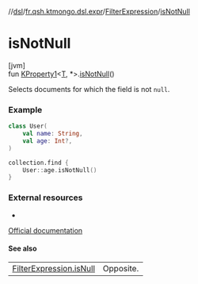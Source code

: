 //[dsl](../../../index.md)/[fr.qsh.ktmongo.dsl.expr](../index.md)/[FilterExpression](index.md)/[isNotNull](is-not-null.md)

# isNotNull

[jvm]\
fun [KProperty1](https://kotlinlang.org/api/latest/jvm/stdlib/kotlin.reflect/-k-property1/index.html)&lt;[T](index.md), *&gt;.[isNotNull](is-not-null.md)()

Selects documents for which the field is not `null`.

### Example

```kotlin
class User(
    val name: String,
    val age: Int?,
)

collection.find {
    User::age.isNotNull()
}
```

### External resources

-
[Official documentation](https://www.mongodb.com/docs/manual/tutorial/query-for-null-fields/#type-check)

#### See also

|                                       |           |
|---------------------------------------|-----------|
| [FilterExpression.isNull](is-null.md) | Opposite. |
